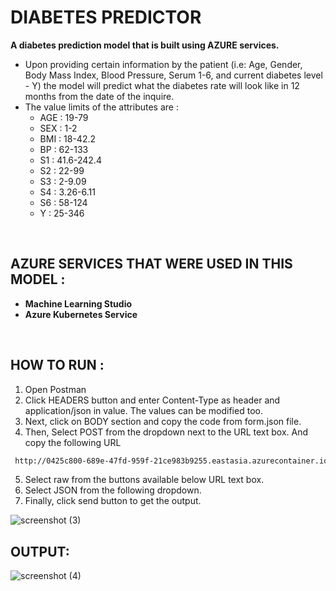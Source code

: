 # DIABETES PREDICTOR
**A diabetes prediction model that is built using AZURE services.**

*  Upon providing certain information by the patient (i.e: Age, Gender, Body Mass Index, Blood Pressure, Serum 1-6, and current diabetes level - Y) the model will predict what the diabetes rate will look like in 12 months from the date of the inquire.
*  The value limits of the attributes are :
    *  AGE : 19-79 
    *  SEX : 1-2 
    *  BMI : 18-42.2 
    *  BP : 62-133 
    *  S1 : 41.6-242.4  
    *  S2 : 22-99 
    *  S3 : 2-9.09 
    *  S4 : 3.26-6.11
    *  S6 : 58-124 
    *  Y : 25-346  
 
</br>

## AZURE SERVICES THAT WERE USED IN THIS MODEL :
* **Machine Learning Studio**
* **Azure Kubernetes Service**

</br>

## HOW TO RUN : 
1. Open Postman
2. Click HEADERS button and enter Content-Type as header and application/json in value. The values can be modified too.
3. Next, click on BODY section  and copy the code from form.json file.
4. Then, Select POST from the dropdown next to the URL text box. And copy the following URL 
 ``` bash
  http://0425c800-689e-47fd-959f-21ce983b9255.eastasia.azurecontainer.io/score
  ```
5. Select raw from the buttons available below URL text box.
6. Select JSON from the following dropdown.
7. Finally, click send button to get the output.

![screenshot (3)](https://user-images.githubusercontent.com/93391666/149629320-5fd624e8-579e-45f3-94ee-f09f86a76b61.png)
</br>
## OUTPUT: 
![screenshot (4)](https://user-images.githubusercontent.com/93391666/149629325-786bf66b-4ec1-4d9a-8c37-41d8c730e94e.png)



